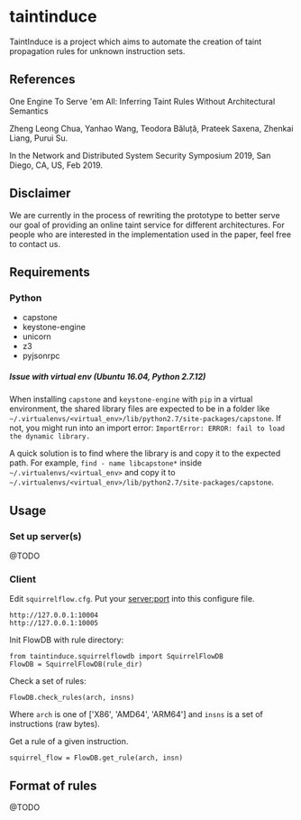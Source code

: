 # taintinduce
TaintInduce is a project which aims to automate the creation of taint propagation rules for unknown instruction sets.

## References
One Engine To Serve 'em All: Inferring Taint Rules Without Architectural Semantics

Zheng Leong Chua, Yanhao Wang, Teodora Băluță, Prateek Saxena, Zhenkai Liang, Purui Su. 

In the Network and Distributed System Security Symposium 2019, San Diego, CA, US, Feb 2019. 

## Disclaimer
We are currently in the process of rewriting the prototype to better serve our goal of providing an online taint service for different architectures.
For people who are interested in the implementation used in the paper, feel free to contact us.

## Requirements
### Python
- capstone
- keystone-engine
- unicorn
- z3
- pyjsonrpc
##### Issue with virtual env (Ubuntu 16.04, Python 2.7.12)
When installing `capstone` and `keystone-engine` with `pip` in a virtual environment, the shared library files are expected to be in a folder like `~/.virtualenvs/<virtual_env>/lib/python2.7/site-packages/capstone`. If not, you might run into an import error:
`ImportError: ERROR: fail to load the dynamic library.`

A quick solution is to find where the library is and copy it to the expected path. For example, `find - name libcapstone*` inside `~/.virtualenvs/<virtual_env>`  and copy it to `~/.virtualenvs/<virtual_env>/lib/python2.7/site-packages/capstone`.

## Usage
### Set up server(s)

@TODO

### Client
Edit `squirrelflow.cfg`. Put your <server:port> into this configure file.
```
http://127.0.0.1:10004
http://127.0.0.1:10005
```

Init FlowDB with rule directory:
```
from taintinduce.squirrelflowdb import SquirrelFlowDB
FlowDB = SquirrelFlowDB(rule_dir)
```

Check a set of rules: 
```
FlowDB.check_rules(arch, insns)
```
Where `arch` is one of ['X86', 'AMD64', 'ARM64'] and `insns` is a set of instructions (raw bytes).

Get a rule of a given instruction.
```
squirrel_flow = FlowDB.get_rule(arch, insn)
```

## Format of rules
@TODO

